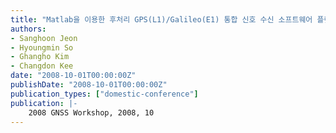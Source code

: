 ```yaml
---
title: "Matlab을 이용한 후처리 GPS(L1)/Galileo(E1) 통합 신호 수신 소프트웨어 플랫폼 개발"
authors:
- Sanghoon Jeon
- Hyoungmin So
- Ghangho Kim
- Changdon Kee
date: "2008-10-01T00:00:00Z"
publishDate: "2008-10-01T00:00:00Z"
publication_types: ["domestic-conference"]
publication: |-
    2008 GNSS Workshop, 2008, 10
---
```

